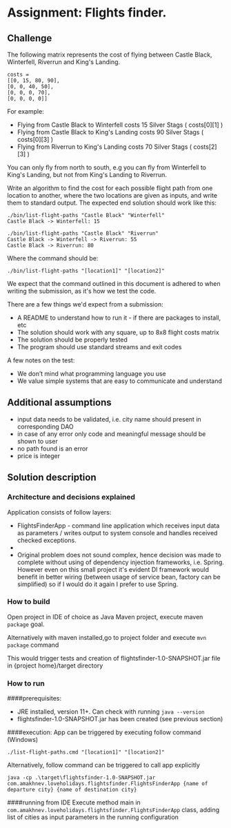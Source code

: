 # Assignment: Flights finder.

## Challenge

The following matrix represents the cost of flying between Castle Black, Winterfell, Riverrun and King's Landing.
```
costs =
[[0, 15, 80, 90],
[0, 0, 40, 50],
[0, 0, 0, 70],
[0, 0, 0, 0]]
```

For example:
* Flying from Castle Black to Winterfell costs 15 Silver Stags ( costs[0][1] )
* Flying from Castle Black to King's Landing costs 90 Silver Stags ( costs[0][3] )
* Flying from Riverrun to King's Landing costs 70 Silver Stags ( costs[2][3] )

You can only fly from north to south, e.g you can fly from Winterfell to King's Landing, but not from King's Landing to Riverrun.

Write an algorithm to find the cost for each possible flight path from one location to another, where the two locations are given
as inputs, and write them to standard output.
The expected end solution should work like this:
```
./bin/list-flight-paths "Castle Black" "Winterfell"
Castle Black -> Winterfell: 15

./bin/list-flight-paths "Castle Black" "Riverrun"
Castle Black -> Winterfell -> Riverrun: 55
Castle Black -> Riverrun: 80
```
Where the command should be:
```
./bin/list-flight-paths "[location1]" "[location2]"
```

We expect that the command outlined in this document is adhered to when writing the submission, as it's how we test the code.

There are a few things we'd expect from a submission:
* A README to understand how to run it - if there are packages to install, etc
* The solution should work with any square, up to 8x8 flight costs matrix
* The solution should be properly tested
* The program should use standard streams and exit codes

A few notes on the test:
* We don’t mind what programming language you use
* We value simple systems that are easy to communicate and understand

## Additional assumptions
- input data needs to be validated, i.e. city name should present in corresponding DAO
- in case of any error only code and meaningful message should be shown to user
- no path found is an error
- price is integer

## Solution description

### Architecture and decisions explained
Application consists of follow layers:
- FlightsFinderApp - command line application which receives input data as parameters / writes output to system console and handles received checked exceptions.
- 
- Original problem does not sound complex, hence decision was made to complete without using of dependency injection frameworks, i.e. Spring. However even on this small project it's evident DI framework would benefit in better wiring (between usage of service bean, factory can be simplified) so if I would do it again I prefer to use Spring.

### How to build
Open project in IDE of choice as Java Maven project, execute maven `package` goal.

Alternatively with maven installed,go to project folder and execute `mvn package` command

This would trigger tests and creation of flightsfinder-1.0-SNAPSHOT.jar file in {project home}/target directory

### How to run
####prerequisites:
* JRE installed, version 11+. Can check with running `java --version`
* flightsfinder-1.0-SNAPSHOT.jar has been created (see previous section) 

####execution:
App can be triggered by executing follow command (Windows) 
```
./list-flight-paths.cmd "[location1]" "[location2]"
```

Alternatively, follow command can be triggered to call app explicitly
```
java -cp .\target\flightsfinder-1.0-SNAPSHOT.jar com.amakhnev.loveholidays.flightsfinder.FlightsFinderApp {name of departure city} {name of destination city}
```
####running from IDE
Execute method main in `com.amakhnev.loveholidays.flightsfinder.FlightsFinderApp` class, adding list of cities as input parameters in the running configuration



